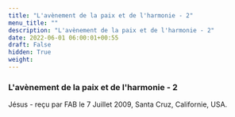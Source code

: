```yaml
---
title: "L'avènement de la paix et de l'harmonie - 2"
menu_title: ""
description: "L'avènement de la paix et de l'harmonie - 2"
date: 2022-06-01 06:00:01+00:55
draft: False
hidden: True
weight:
---
```

### L'avènement de la paix et de l'harmonie - 2

Jésus - reçu par FAB le 7 Juillet 2009, Santa Cruz, Californie, USA.



